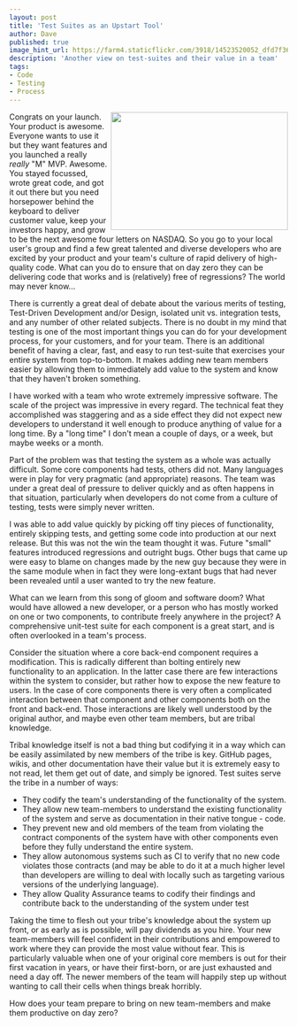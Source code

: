 ```yaml
---
layout: post
title: 'Test Suites as an Upstart Tool'
author: Dave
published: true
image_hint_url: https://farm4.staticflickr.com/3918/14523520052_dfd7f3618a_b.jpg
description: 'Another view on test-suites and their value in a team'
tags:
- Code
- Testing
- Process
---
```

<a href="https://www.flickr.com/photos/twenty4at/14523520052/in/set-72157645114467681" title="">
  <img src="https://farm4.staticflickr.com/3918/14523520052_dfd7f3618a_b.jpg" width="320" height="213" alt="" align="right">
</a>

Congrats on your launch.  Your product is awesome.  Everyone wants to use it but
they want features and you launched a really _really_ "M" MVP.  Awesome.  You
stayed focussed, wrote great code, and got it out there but you need horsepower
behind the keyboard to deliver customer value, keep your investors happy, and
grow to be the next awesome four letters on NASDAQ.  So you go to your local
user's group and find a few great talented and diverse developers who are
excited by your product and your team's culture of rapid delivery of
high-quality code.  What can you do to ensure that on day zero they can be
delivering code that works and is (relatively) free of regressions?  The world
may never know...

<!-- -**-END-**- -->

There is currently a great deal of debate about the various merits of testing,
Test-Driven Development and/or Design, isolated unit vs. integration tests, and
any number of other related subjects.  There is no doubt in my mind that testing
is one of the most important things you can do for your development process, for
your customers, and for your team.  There is an additional benefit of having a
clear, fast, and easy to run test-suite that exercises your entire system from
top-to-bottom.  It makes adding new team members easier by allowing them to
immediately add value to the system and know that they haven't broken something.

I have worked with a team who wrote extremely impressive software.  The scale of
the project was impressive in every regard.  The technical feat they
accomplished was staggering and as a side effect they did not expect new
developers to understand it well enough to produce anything of value for a long
time.  By a "long time" I don't mean a couple of days, or a week, but maybe
weeks or a month.

Part of the problem was that testing the system as a whole was actually
difficult.  Some core components had tests, others did not.  Many languages were
in play for very pragmatic (and appropriate) reasons.  The team was under a
great deal of pressure to deliver quickly and as often happens in that
situation, particularly when developers do not come from a culture of testing,
tests were simply never written.

I was able to add value quickly by picking off tiny pieces of functionality,
entirely skipping tests, and getting some code into production at our next
release.  But this was not the win the team thought it was.  Future "small"
features introduced regressions and outright bugs.  Other bugs that came up were
easy to blame on changes made by the new guy because they were in the same
module when in fact they were long-extant bugs that had never been revealed
until a user wanted to try the new feature.

What can we learn from this song of gloom and software doom?  What would have
allowed a new developer, or a person who has mostly worked on one or two
components, to contribute freely anywhere in the project?  A comprehensive
unit-test suite for each component is a great start, and is often overlooked in
a team's process.

Consider the situation where a core back-end component requires a modification.
This is radically different than bolting entirely new functionality to an
application.  In the latter case there are few interactions within the system to
consider, but rather how to expose the new feature to users.  In the case of
core components there is very often a complicated interaction between that
component and other components both on the front and back-end.  Those
interactions are likely well understood by the original author, and maybe even
other team members, but are tribal knowledge.

Tribal knowledge itself is not a bad thing but codifying it in a way which can
be easily assimilated by new members of the tribe is key.  GitHub pages, wikis,
and other documentation have their value but it is extremely easy to not read,
let them get out of date, and simply be ignored.  Test suites serve the tribe in
a number of ways:

* They codify the team's understanding of the functionality of the system.
* They allow new team-members to understand the existing functionality of the
  system and serve as documentation in their native tongue - code.
* They prevent new and old members of the team from violating the contract
  components of the system have with other components even before they fully
  understand the entire system.
* They allow autonomous systems such as CI to verify that no new code violates
  those contracts (and may be able to do it at a much higher level than
  developers are willing to deal with locally such as targeting various versions
  of the underlying language).
* They allow Quality Assurance teams to codify their findings and contribute
  back to the understanding of the system under test

Taking the time to flesh out your tribe's knowledge about the system up front,
or as early as is possible, will pay dividends as you hire.  Your new
team-members will feel confident in their contributions and empowered to work
where they can provide the most value without fear.  This is particularly
valuable when one of your original core members is out for their first vacation
in years, or have their first-born, or are just exhausted and need a day off.
The newer members of the team will happily step up without wanting to call their
cells when things break horribly.

How does your team prepare to bring on new team-members and make them productive
on day zero?
